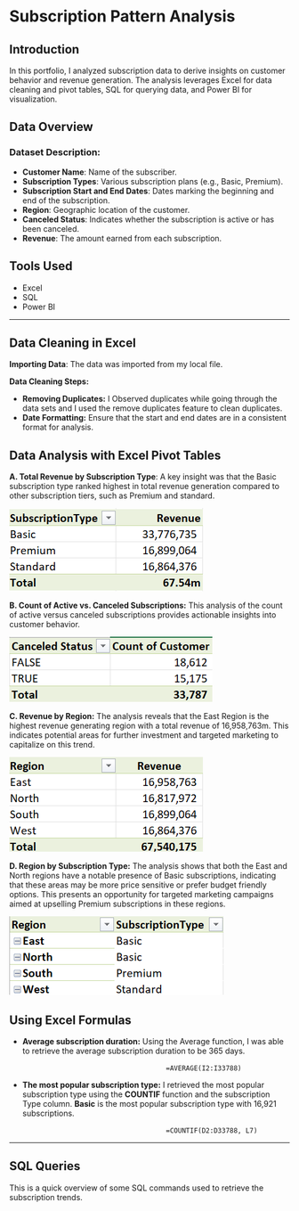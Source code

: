 # Subscription Pattern Analysis

## Introduction

In this portfolio, I analyzed subscription data to derive insights on customer behavior and revenue generation. The analysis leverages Excel for data cleaning and pivot tables, SQL for querying data, and Power BI for visualization.

## Data Overview

### Dataset Description: 

- **Customer Name**: Name of the subscriber.
- **Subscription Types**: Various subscription plans (e.g., Basic, Premium).
- **Subscription Start and End Dates**: Dates marking the beginning and end of the subscription.
- **Region**: Geographic location of the customer.
- **Canceled Status**: Indicates whether the subscription is active or has been canceled.
- **Revenue**: The amount earned from each subscription.

 ## Tools Used

- Excel
- SQL
- Power BI

-------

## Data Cleaning in Excel

**Importing Data**: The data was imported from my local file.

  **Data Cleaning Steps:** 
   
- **Removing Duplicates:** I Observed duplicates while going through the data sets and I used the remove duplicates feature to clean duplicates.
- **Date Formatting:** Ensure that the start and end dates are in a consistent format for analysis.

## Data Analysis with Excel Pivot Tables

**A. Total Revenue by Subscription Type**:
A key insight was that the Basic subscription type ranked highest in  total revenue generation compared to other subscription tiers, such as Premium and standard.

 ![](SubbyRev.png)

 **B. Count of Active vs. Canceled Subscriptions:**
This analysis of the count of active versus canceled subscriptions provides actionable insights into customer behavior. 

![](CountvsStatus.png)

**C. Revenue by Region:**
The analysis reveals that the East Region is the highest revenue generating region with a total revenue of 16,958,763m. This indicates potential areas for further investment and targeted marketing to capitalize on this trend.

![](RegionbyRev.png)

**D. Region by Subscription Type:**
The analysis shows that both the East and North regions have a notable presence of Basic subscriptions, indicating that these areas may be more price sensitive or prefer budget friendly options. This presents an opportunity for targeted marketing campaigns aimed at upselling Premium subscriptions in these regions.

![](Regionbysub.png)

## Using Excel Formulas

- **Average subscription duration:** Using the Average function, I was able to retrieve the average subscription duration to be 365 days.

                                          =AVERAGE(I2:I33788)

-  **The most popular subscription type:** I retrieved the most popular subscription type using the **COUNTIF** function and the subscription Type column. **Basic** is the most popular subscription type with 16,921 subscriptions.

                                           =COUNTIF(D2:D33788, L7)

----------

## SQL Queries
This is a quick overview of some SQL commands used to retrieve the subscription trends.









      







